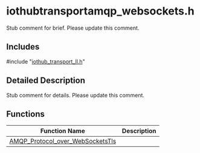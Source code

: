 # iothubtransportamqp_websockets.h 

Stub comment for brief. Please update this comment.

## Includes

\#include "[iothub_transport_ll.h](iothub-transport-ll-h.md)"  

## Detailed Description

Stub comment for details. Please update this comment.

## Functions

Function Name                  | Description                                
--------------------------------|---------------------------------------------
[AMQP_Protocol_over_WebSocketsTls](./iothubtransportamqp-websockets-h/amqp-protocol-over-websocketstls.md)            | 

